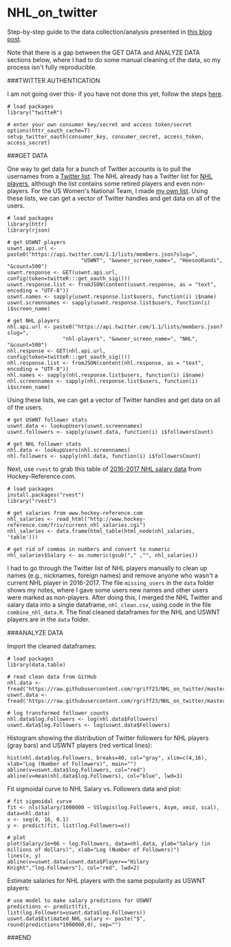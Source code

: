 # NHL_on_twitter 

Step-by-step guide to the data collection/analysis presented in [this blog post](). 

Note that there is a gap between the GET DATA and ANALYZE DATA sections below, where I had to do some manual cleaning of the data, so my process isn't fully reproducible.

###TWITTER AUTHENTICATION

I am not going over this- if you have not done this yet, follow the steps [here](http://thinktostart.com/twitter-authentification-with-r/). 

```
# load packages
library("twitteR")

# enter your own consumer key/secret and access token/secret
options(httr_oauth_cache=T)
setup_twitter_oauth(consumer_key, consumer_secret, access_token, access_secret)
```

###GET DATA

One way to get data for a bunch of Twitter accounts is to pull the usernames from a [Twitter list](https://support.twitter.com/articles/76460#). The NHL already has a Twitter list for [NHL players](https://twitter.com/nhl/lists/nhl-players?lang=en), although the list contains some retired players and even non-players. For the US Women's National Team, I made [my own list](https://twitter.com/HeesooRandi/lists/uswnt). Using these lists, we can get a vector of Twitter handles and get data on all of the users. 

```
# load packages
library(httr)
library(rjson)

# get USWNT players
uswnt.api.url <- paste0("https://api.twitter.com/1.1/lists/members.json?slug=",
                        "USWNT", "&owner_screen_name=", "HeesooRandi", "&count=500")
uswnt.response <- GET(uswnt.api.url, config(token=twitteR:::get_oauth_sig()))
uswnt.response.list <- fromJSON(content(uswnt.response, as = "text", encoding = "UTF-8"))
uswnt.names <- sapply(uswnt.response.list$users, function(i) i$name)
uswnt.screennames <- sapply(uswnt.response.list$users, function(i) i$screen_name)

# get NHL players
nhl.api.url <- paste0("https://api.twitter.com/1.1/lists/members.json?slug=",
                  "nhl-players", "&owner_screen_name=", "NHL", "&count=500")
nhl.response <- GET(nhl.api.url, config(token=twitteR:::get_oauth_sig()))
nhl.response.list <- fromJSON(content(nhl.response, as = "text", encoding = "UTF-8"))
nhl.names <- sapply(nhl.response.list$users, function(i) i$name)
nhl.screennames <- sapply(nhl.response.list$users, function(i) i$screen_name)
```

Using these lists, we can get a vector of Twitter handles and get data on all of the users. 

```
# get USWNT follower stats
uswnt.data <- lookupUsers(uswnt.screennames)
uswnt.followers <- sapply(uswnt.data, function(i) i$followersCount)

# get NHL follower stats
nhl.data <- lookupUsers(nhl.screennames)
nhl.followers <- sapply(nhl.data, function(i) i$followersCount)
```

Next, use `rvest` to grab this table of [2016-2017 NHL salary data](http://www.hockey-reference.com/friv/current_nhl_salaries.cgi) from Hockey-Reference.com.

```
# load packages
install.packages("rvest")
library("rvest")

# get salaries from www.hockey-reference.com 
nhl_salaries <- read_html("http://www.hockey-reference.com/friv/current_nhl_salaries.cgi")
nhl_salaries <- data.frame(html_table(html_node(nhl_salaries, 'table')))

# get rid of commas in numbers and convert to numeric
nhl_salaries$Salary <- as.numeric(gsub("," ,"", nhl_salaries))
```

I had to go through the Twitter list of NHL players manually to clean up names (e.g., nicknames, foreign names) and remove anyone who wasn't a current NHL player in 2016-2017. The file `missing_users` in the `data` folder shows my notes, where I gave some users new names and other users were marked as non-players. After doing this, I merged the NHL Twitter and salary data into a single dataframe, `nhl_clean.csv`, using code in the file `combine_nhl_data.R`. The final cleaned dataframes for the NHL and USWNT players are in the `data` folder. 

###ANALYZE DATA

Import the cleaned dataframes:

```
# load packages
library(data.table)

# read clean data from GitHub
nhl.data <-  fread('https://raw.githubusercontent.com/rgriff23/NHL_on_twitter/master/data/nhl_followers_salaries_clean.csv')
uswnt.data <-  fread('https://raw.githubusercontent.com/rgriff23/NHL_on_twitter/master/data/uswnt_follower_counts.csv')

# log transformed follower counts
nhl.data$log.Followers <- log(nhl.data$Followers)
uswnt.data$log.Followers <- log(uswnt.data$Followers)
```

Histogram showing the distribution of Twitter followers for NHL players (gray bars) and USWNT players (red vertical lines):

```
hist(nhl.data$log.Followers, breaks=40, col="gray", xlim=c(4,16), xlab="Log (Number of Followers)", main="")
abline(v=uswnt.data$log.Followers, col="red")
abline(v=mean(nhl.data$log.Followers), col="blue", lwd=3)
```

Fit sigmoidal curve to NHL Salary vs. Followers data and plot:

```
# fit sigmoidal curve
fit <- nls(Salary/1000000 ~ SSlogis(log.Followers, Asym, xmid, scal), data=nhl.data)
x <- seq(4, 16, 0.1)
y <- predict(fit, list(log.Followers=x))

# plot
plot(Salary/1e+06 ~ log.Followers, data=nhl.data, ylab="Salary (in millions of dollars)", xlab="Log (Number of Followers)")
lines(x, y)
abline(v=uswnt.data[uswnt.data$Player=="Hilary Knight","log.Followers"], col="red", lwd=2)
```

Estimate salaries for NHL players with the same popularity as USWNT players:

```
# use model to make salary preditions for USWNT
predictions <- predict(fit, list(log.Followers=uswnt.data$log.Followers))
uswnt.data$Estimated_NHL_salary <- paste("$", round(predictions*1000000,0), sep="")
```
 
###END